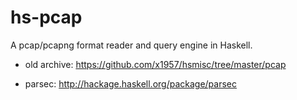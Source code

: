 hs-pcap
======

A pcap/pcapng format reader and query engine in Haskell.


* old archive: <https://github.com/x1957/hsmisc/tree/master/pcap>

* parsec: <http://hackage.haskell.org/package/parsec>
